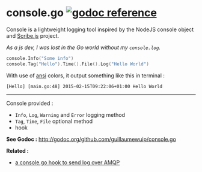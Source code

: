 # console.go [![godoc reference](https://godoc.org/github.com/guillaumewuip/console.go?status.png)](http://godoc.org/github.com/guillaumewuip/console.go)

Console is a lightweight logging tool inspired by the NodeJS console object
and [Scribe.js](http://github.com/bluejamesbond/scribe.js) project.

*As a js dev, I was lost in the Go world without my `console.log`.*

```go
console.Info("Some info")
console.Tag("Hello").Time().File().Log("Hello World")
```

With use of [ansi](https://github.com/mgutz/ansi) colors, it output something like this in terminal :

```text
[Hello] [main.go:48] 2015-02-15T09:22:06+01:00 Hello World
```

----

Console provided :

- `Info`, `Log`, `Warning` and `Error` logging method
- `Tag`, `Time`, `File` optional method
- hook

**See Godoc :** http://godoc.org/github.com/guillaumewuip/console.go

**Related :**
- [a console.go hook to send log over AMQP](https://github.com/guillaumewuip/console_scribeAmqp)
